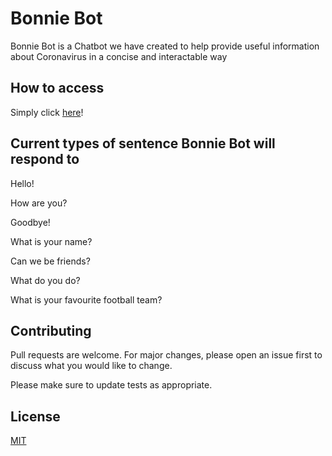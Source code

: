 # Bonnie Bot

Bonnie Bot is a Chatbot we have created to help provide useful information about Coronavirus in a concise and interactable way

## How to access

Simply click [here](https://bonniebot.herokuapp.com/)!

## Current types of sentence Bonnie Bot will respond to

Hello!

How are you?

Goodbye!

What is your name?

Can we be friends?  

What do you do?

What is your favourite football team?

## Contributing
Pull requests are welcome. For major changes, please open an issue first to discuss what you would like to change.

Please make sure to update tests as appropriate.

## License
[MIT](https://choosealicense.com/licenses/mit/)